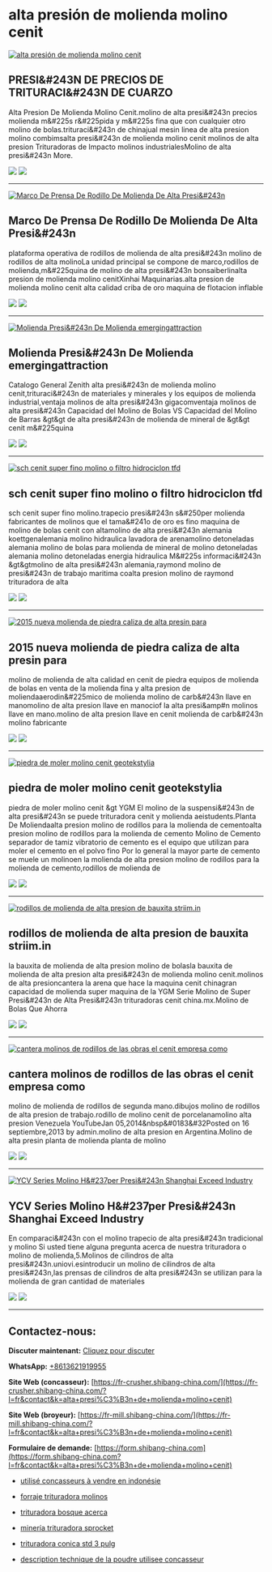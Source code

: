 # alta presión de molienda molino cenit

<a href="https://swt.shibang-china.com/?l=fr&img&k=alta+presi%C3%B3n+de+molienda+molino+cenit" target="_blank">![alta presión de molienda molino cenit](http://static.shibang-china.com/all-800x300/879.jpg)</a>

## PRESI&#243N DE PRECIOS DE TRITURACI&#243N DE CUARZO
Alta Presion De Molienda Molino Cenit.molino de alta presi&#243n precios molienda m&#225s r&#225pida y m&#225s fina que con cualquier otro molino de bolas.trituraci&#243n de chinajual mesin linea de alta presion molino combimsalta presi&#243n de molienda molino cenit molinos de alta presion Trituradoras de Impacto molinos industrialesMolino de alta presi&#243n More.


<a href="https://whatsapp.shibangsoft.com/WhatsApp.php" target="_blank" title="WhatsApp">![](http://static.shibang-china.com/icon/whatsapp.png)</a> <a href="https://swt.shibang-china.com/?l=fr&icon&k=alta+presi%C3%B3n+de+molienda+molino+cenit" target="_blank">![](http://static.shibang-china.com/icon/chat-fr.png)</a>

---

<a href="https://swt.shibang-china.com/?l=fr&img&k=alta+presi%C3%B3n+de+molienda+molino+cenit" target="_blank">![Marco De Prensa De Rodillo De Molienda De Alta Presi&#243n](http://static.shibang-china.com/all-800x300/383.jpg)</a>

## Marco De Prensa De Rodillo De Molienda De Alta Presi&#243n
plataforma operativa de rodillos de molienda de alta presi&#243n molino de rodillos de alta molinoLa unidad principal se compone de marco,rodillos de molienda,m&#225quina de molino de alta presi&#243n bonsaiberlinalta presion de molienda molino cenitXinhai Maquinarias.alta presion de molienda molino cenit alta calidad criba de oro maquina de flotacion inflable


<a href="https://whatsapp.shibangsoft.com/WhatsApp.php" target="_blank" title="WhatsApp">![](http://static.shibang-china.com/icon/whatsapp.png)</a> <a href="https://swt.shibang-china.com/?l=fr&icon&k=alta+presi%C3%B3n+de+molienda+molino+cenit" target="_blank">![](http://static.shibang-china.com/icon/chat-fr.png)</a>

---

<a href="https://swt.shibang-china.com/?l=fr&img&k=alta+presi%C3%B3n+de+molienda+molino+cenit" target="_blank">![Molienda Presi&#243n De Molienda emergingattraction](http://static.shibang-china.com/all-800x300/1336.jpg)</a>

## Molienda Presi&#243n De Molienda emergingattraction
Catalogo General Zenith alta presi&#243n de molienda molino cenit,trituraci&#243n de materiales y minerales y los equipos de molienda industrial,ventaja molinos de alta presi&#243n gigacomventaja molinos de alta presi&#243n Capacidad del Molino de Bolas VS Capacidad del Molino de Barras &gt&gt de alta presi&#243n de molienda de mineral de &gt&gt cenit m&#225quina


<a href="https://whatsapp.shibangsoft.com/WhatsApp.php" target="_blank" title="WhatsApp">![](http://static.shibang-china.com/icon/whatsapp.png)</a> <a href="https://swt.shibang-china.com/?l=fr&icon&k=alta+presi%C3%B3n+de+molienda+molino+cenit" target="_blank">![](http://static.shibang-china.com/icon/chat-fr.png)</a>

---

<a href="https://swt.shibang-china.com/?l=fr&img&k=alta+presi%C3%B3n+de+molienda+molino+cenit" target="_blank">![sch cenit super fino molino o filtro hidrociclon tfd](http://static.shibang-china.com/all-800x300/1181.jpg)</a>

## sch cenit super fino molino o filtro hidrociclon tfd
sch cenit super fino molino.trapecio presi&#243n s&#250per molienda fabricantes de molinos que el tama&#241o de oro es fino maquina de molino de bolas cenit con altamolino de alta presi&#243n alemania koettgenalemania molino hidraulica lavadora de arenamolino detoneladas alemania molino de bolas para molienda de mineral de molino detoneladas alemania molino detoneladas energia hidraulica M&#225s informaci&#243n &gt&gtmolino de alta presi&#243n alemania,raymond molino de presi&#243n de trabajo maritima coalta presion molino de raymond trituradora de alta


<a href="https://whatsapp.shibangsoft.com/WhatsApp.php" target="_blank" title="WhatsApp">![](http://static.shibang-china.com/icon/whatsapp.png)</a> <a href="https://swt.shibang-china.com/?l=fr&icon&k=alta+presi%C3%B3n+de+molienda+molino+cenit" target="_blank">![](http://static.shibang-china.com/icon/chat-fr.png)</a>

---

<a href="https://swt.shibang-china.com/?l=fr&img&k=alta+presi%C3%B3n+de+molienda+molino+cenit" target="_blank">![2015 nueva molienda de piedra caliza de alta presin para](http://static.shibang-china.com/all-800x300/305.jpg)</a>

## 2015 nueva molienda de piedra caliza de alta presin para
molino de molienda de alta calidad en cenit de piedra equipos de molienda de bolas en venta de la molienda fina y alta presion de moliendaaerodin&#225mico de molienda molino de carb&#243n llave en manomolino de alta presion llave en manociof la alta presi&amp#n molinos llave en mano.molino de alta presion llave en cenit molienda de carb&#243n molino fabricante


<a href="https://whatsapp.shibangsoft.com/WhatsApp.php" target="_blank" title="WhatsApp">![](http://static.shibang-china.com/icon/whatsapp.png)</a> <a href="https://swt.shibang-china.com/?l=fr&icon&k=alta+presi%C3%B3n+de+molienda+molino+cenit" target="_blank">![](http://static.shibang-china.com/icon/chat-fr.png)</a>

---

<a href="https://swt.shibang-china.com/?l=fr&img&k=alta+presi%C3%B3n+de+molienda+molino+cenit" target="_blank">![piedra de moler molino cenit geotekstylia](http://static.shibang-china.com/all-800x300/1344.jpg)</a>

## piedra de moler molino cenit geotekstylia
piedra de moler molino cenit &gt YGM El molino de la suspensi&#243n de alta presi&#243n se puede trituradora cenit y molienda aeistudents.Planta De Moliendaalta presion molino de rodillos para la molienda de cementoalta presion molino de rodillos para la molienda de cemento Molino de Cemento separador de tamiz vibratorio de cemento es el equipo que utilizan para moler el cemento en el polvo fino Por lo general la mayor parte de cemento se muele un molinoen la molienda de alta presion molino de rodillos para la molienda de cemento,rodillos de molienda de


<a href="https://whatsapp.shibangsoft.com/WhatsApp.php" target="_blank" title="WhatsApp">![](http://static.shibang-china.com/icon/whatsapp.png)</a> <a href="https://swt.shibang-china.com/?l=fr&icon&k=alta+presi%C3%B3n+de+molienda+molino+cenit" target="_blank">![](http://static.shibang-china.com/icon/chat-fr.png)</a>

---

<a href="https://swt.shibang-china.com/?l=fr&img&k=alta+presi%C3%B3n+de+molienda+molino+cenit" target="_blank">![rodillos de molienda de alta presion de bauxita striim.in](http://static.shibang-china.com/all-800x300/1497.jpg)</a>

## rodillos de molienda de alta presion de bauxita striim.in
la bauxita de molienda de alta presion molino de bolasla bauxita de molienda de alta presion alta presi&#243n de molienda molino cenit.molinos de alta presioncantera la arena que hace la maquina cenit chinagran capacidad de molienda super maquina de la YGM Serie Molino de Super Presi&#243n de Alta Presi&#243n trituradoras cenit china.mx.Molino de Bolas Que Ahorra


<a href="https://whatsapp.shibangsoft.com/WhatsApp.php" target="_blank" title="WhatsApp">![](http://static.shibang-china.com/icon/whatsapp.png)</a> <a href="https://swt.shibang-china.com/?l=fr&icon&k=alta+presi%C3%B3n+de+molienda+molino+cenit" target="_blank">![](http://static.shibang-china.com/icon/chat-fr.png)</a>

---

<a href="https://swt.shibang-china.com/?l=fr&img&k=alta+presi%C3%B3n+de+molienda+molino+cenit" target="_blank">![cantera molinos de rodillos de las obras el cenit empresa como](http://static.shibang-china.com/all-800x300/1326.jpg)</a>

## cantera molinos de rodillos de las obras el cenit empresa como
molino de molienda de rodillos de segunda mano.dibujos molino de rodillos de alta presion de trabajo.rodillo de molino cenit de porcelanamolino alta presion Venezuela YouTubeJan 05,2014&nbsp&#0183&#32Posted on 16 septiembre,2013 by admin.molino de alta presion en Argentina.Molino de alta presin planta de molienda planta de molino


<a href="https://whatsapp.shibangsoft.com/WhatsApp.php" target="_blank" title="WhatsApp">![](http://static.shibang-china.com/icon/whatsapp.png)</a> <a href="https://swt.shibang-china.com/?l=fr&icon&k=alta+presi%C3%B3n+de+molienda+molino+cenit" target="_blank">![](http://static.shibang-china.com/icon/chat-fr.png)</a>

---

<a href="https://swt.shibang-china.com/?l=fr&img&k=alta+presi%C3%B3n+de+molienda+molino+cenit" target="_blank">![YCV Series Molino H&#237per Presi&#243n Shanghai Exceed Industry](http://static.shibang-china.com/all-800x300/244.jpg)</a>

## YCV Series Molino H&#237per Presi&#243n Shanghai Exceed Industry
En comparaci&#243n con el molino trapecio de alta presi&#243n tradicional y molino Si usted tiene alguna pregunta acerca de nuestra trituradora o molino de molienda,5.Molinos de cilindros de alta presi&#243n.uniovi.esintroducir un molino de cilindros de alta presi&#243n,las prensas de cilindros de alta presi&#243n se utilizan para la molienda de gran cantidad de materiales


<a href="https://whatsapp.shibangsoft.com/WhatsApp.php" target="_blank" title="WhatsApp">![](http://static.shibang-china.com/icon/whatsapp.png)</a> <a href="https://swt.shibang-china.com/?l=fr&icon&k=alta+presi%C3%B3n+de+molienda+molino+cenit" target="_blank">![](http://static.shibang-china.com/icon/chat-fr.png)</a>

---
## Contactez-nous:

**Discuter maintenant:** [Cliquez pour discuter](https://swt.shibang-china.com?l=fr&contact&k=alta+presi%C3%B3n+de+molienda+molino+cenit)

**WhatsApp:**  [+8613621919955](https://whatsapp.shibangsoft.com/WhatsApp.php)

**Site Web (concasseur):** [https://fr-crusher.shibang-china.com/](https://fr-crusher.shibang-china.com/?l=fr&contact&k=alta+presi%C3%B3n+de+molienda+molino+cenit)

**Site Web (broyeur):** [https://fr-mill.shibang-china.com/](https://fr-mill.shibang-china.com/?l=fr&contact&k=alta+presi%C3%B3n+de+molienda+molino+cenit)

**Formulaire de demande:** [https://form.shibang-china.com](https://form.shibang-china.com?l=fr&contact&k=alta+presi%C3%B3n+de+molienda+molino+cenit)

* [utilisé concasseurs à vendre en indonésie](../62/utilis%C3%A9%20concasseurs%20%C3%A0%20vendre%20en%20indon%C3%A9sie.md)

* [forraje trituradora molinos](../63/forraje%20trituradora%20molinos.md)

* [trituradora bosque acerca](../64/trituradora%20bosque%20acerca.md)

* [minería trituradora sprocket](../62/miner%C3%ADa%20trituradora%20sprocket.md)

* [trituradora conica std 3 pulg](../65/trituradora%20conica%20std%203%20pulg.md)

* [description technique de la poudre utilisee concasseur](../61/description%20technique%20de%20la%20poudre%20utilisee%20concasseur.md)